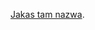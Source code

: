 
[Jakas tam nazwa]([https://duckduckgo.com](https://docs.google.com/spreadsheets/d/1bi5vlwV_ctLxJHSFebDoALSM2Km6bV_XwsXmPkGe0Tw/edit?usp=sharing)https://docs.google.com/spreadsheets/d/1bi5vlwV_ctLxJHSFebDoALSM2Km6bV_XwsXmPkGe0Tw/edit?usp=sharing).
